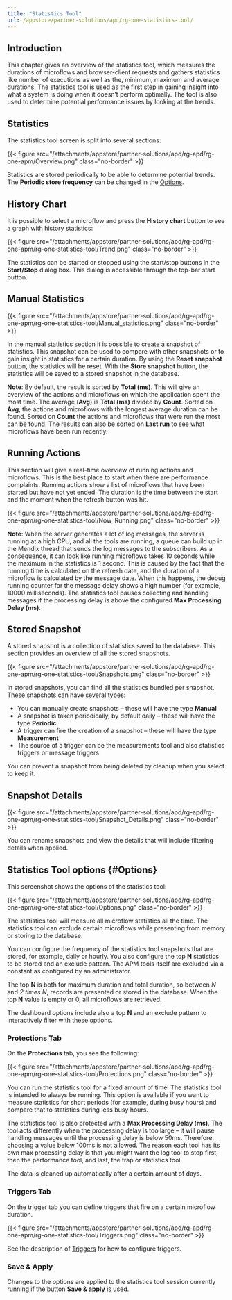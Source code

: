 ```yaml
---
title: "Statistics Tool"
url: /appstore/partner-solutions/apd/rg-one-statistics-tool/
---
```


## Introduction

This chapter gives an overview of the statistics tool, which measures the durations of microflows and browser-client requests and gathers statistics like number of executions as well as the, minimum, maximum and average durations. The statistics tool is used as the first step in gaining insight into what a system is doing when it doesn’t perform optimally. The tool is also used to determine potential performance issues by looking at the trends.

## Statistics

The statistics tool screen is split into several sections:

{{< figure src="/attachments/appstore/partner-solutions/apd/rg-apd/rg-one-apm/Overview.png" class="no-border" >}}

Statistics are stored periodically to be able to determine potential trends. The **Periodic store frequency** can be changed in the [Options](#Options).   

## History Chart

It is possible to select a microflow and press the **History chart** button to see a graph with history statistics:  

{{< figure src="/attachments/appstore/partner-solutions/apd/rg-apd/rg-one-apm/rg-one-statistics-tool/Trend.png" class="no-border" >}}

The statistics can be started or stopped using the start/stop buttons in the **Start/Stop** dialog box. This dialog is accessible through the top-bar start button.

## Manual Statistics

{{< figure src="/attachments/appstore/partner-solutions/apd/rg-apd/rg-one-apm/rg-one-statistics-tool/Manual_statistics.png" class="no-border" >}}  

In the manual statistics section it is possible to create a snapshot of statistics. This snapshot can be used to compare with other snapshots or to gain insight in statistics for a certain duration. By using the **Reset snapshot** button, the statistics will be reset. With the **Store snapshot** button, the statistics will be saved to a stored snapshot in the database.

**Note**: By default, the result is sorted by **Total (ms)**. This will give an overview of the actions and microflows on which the application spent the most time. The average (**Avg**) is **Total (ms)** divided by **Count**. Sorted on **Avg**, the actions and microflows with the longest average duration can be found. Sorted on **Count** the actions and microflows that were run the most can be found. The results can also be sorted on **Last run** to see what microflows have been run recently.

## Running Actions

This section will give a real-time overview of running actions and microflows. This is the best place to start when there are performance complaints. Running actions show a list of microflows that have been started but have not yet ended. The duration is the time between the start and the moment when the refresh button was hit.

{{< figure src="/attachments/appstore/partner-solutions/apd/rg-apd/rg-one-apm/rg-one-statistics-tool/Now_Running.png" class="no-border" >}}

**Note**: When the server generates a lot of log messages, the server is running at a high CPU, and all the tools are running, a queue can build up in the Mendix thread that sends the log messages to the subscribers. As a consequence, it can look like running microflows takes 10 seconds while the maximum in the statistics is 1 second. This is caused by the fact that the running time is calculated on the refresh date, and the duration of a microflow is calculated by the message date. When this happens, the debug running counter for the message delay shows a high number (for example, 10000 milliseconds). The statistics tool pauses collecting and handling messages if the processing delay is above the configured **Max Processing Delay (ms)**.

## Stored Snapshot

A stored snapshot is a collection of statistics saved to the database. This section provides an overview of all the stored snapshots.

{{< figure src="/attachments/appstore/partner-solutions/apd/rg-apd/rg-one-apm/rg-one-statistics-tool/Snapshots.png" class="no-border" >}}

In stored snapshots, you can find all the statistics bundled per snapshot. These snapshots can have several types: 

* You can manually create snapshots – these will have the type **Manual**
* A snapshot is taken periodically, by default daily – these will have the type **Periodic**
* A trigger can fire the creation of a snapshot – these will have the type **Measurement**
* The source of a trigger can be the measurements tool and also statistics triggers or message triggers

You can prevent a snapshot from being deleted by cleanup when you select to keep it.

## Snapshot Details

{{< figure src="/attachments/appstore/partner-solutions/apd/rg-apd/rg-one-apm/rg-one-statistics-tool/Snapshot_Details.png" class="no-border" >}}

You can rename snapshots and view the details that will include filtering details when applied.

## Statistics Tool options {#Options}

This screenshot shows the options of the statistics tool:

{{< figure src="/attachments/appstore/partner-solutions/apd/rg-apd/rg-one-apm/rg-one-statistics-tool/Options.png" class="no-border" >}}

The statistics tool will measure all microflow statistics all the time. The statistics tool can exclude certain microflows while presenting from memory or storing to the database.

You can configure the frequency of the statistics tool snapshots that are stored, for example, daily or hourly. You also configure the top **N** statistics to be stored and an exclude pattern. The APM tools itself are excluded via a constant as configured by an administrator.

The top **N** is both for maximum duration and total duration, so between *N* and *2 times N*, records are presented or stored in the database. When the top **N** value is empty or 0, all microflows are retrieved.

The dashboard options include also a top **N** and an exclude pattern to interactively filter with these options.

### Protections Tab

On the **Protections** tab, you see the following:

{{< figure src="/attachments/appstore/partner-solutions/apd/rg-apd/rg-one-apm/rg-one-statistics-tool/Protections.png" class="no-border" >}}

You can run the statistics tool for a fixed amount of time. The statistics tool is intended to always be running. This option is available if you want to measure statistics for short periods (for example, during busy hours) and compare that to statistics during less busy hours.

The statistics tool is also protected with a **Max Processing Delay (ms)**. The tool acts differently when the processing delay is too large – it will pause handling messages until the processing delay is below 50ms. Therefore, choosing a value below 100ms is not allowed. The reason each tool has its own max processing delay is that you might want the log tool to stop first, then the performance tool, and last, the trap or statistics tool.

The data is cleaned up automatically after a certain amount of days.

### Triggers Tab

On the trigger tab you can define triggers that fire on a certain microflow duration.

{{< figure src="/attachments/appstore/partner-solutions/apd/rg-apd/rg-one-apm/rg-one-statistics-tool/Triggers.png" class="no-border" >}}

See the description of [Triggers](/appstore/partner-solutions/apd/rg-one-triggers/) for how to configure triggers.

### Save & Apply

Changes to the options are applied to the statistics tool session currently running if the button **Save & apply** is used.
